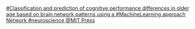 [#Classification and prediction of cognitive performance differences in older age based on brain network patterns using a #MachineLearning approach   Network #neuroscience   @MIT Press](https://qi.tc/qi/112722)